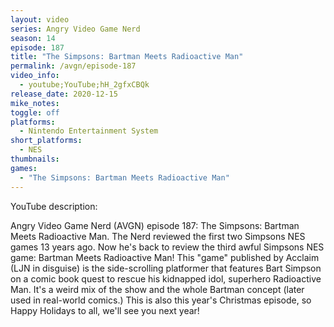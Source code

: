 ```yaml
---
layout: video
series: Angry Video Game Nerd
season: 14
episode: 187
title: "The Simpsons: Bartman Meets Radioactive Man"
permalink: /avgn/episode-187
video_info:
  - youtube;YouTube;hH_2gfxCBQk
release_date: 2020-12-15
mike_notes:
toggle: off
platforms: 
  - Nintendo Entertainment System
short_platforms:
  - NES
thumbnails: 
games: 
  - "The Simpsons: Bartman Meets Radioactive Man"
---
```


<p class="yt-description">YouTube description:</p>

Angry Video Game Nerd (AVGN) episode 187: The Simpsons: Bartman Meets Radioactive Man. The Nerd reviewed the first two Simpsons NES games 13 years ago. Now he's back to review the third awful Simpsons NES game: Bartman Meets Radioactive Man! This "game" published by Acclaim (LJN in disguise) is the side-scrolling platformer that features Bart Simpson on a comic book quest to rescue his kidnapped idol, superhero Radioactive Man. It's a weird mix of the show and the whole Bartman concept (later used in real-world comics.) This is also this year's Christmas episode, so Happy Holidays to all, we'll see you next year!